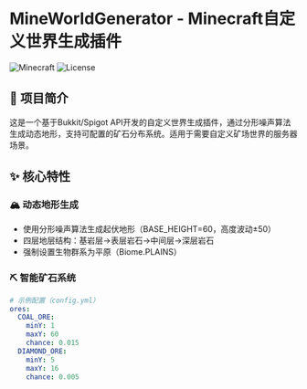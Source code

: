 # MineWorldGenerator - Minecraft自定义世界生成插件

![Minecraft](https://img.shields.io/badge/Minecraft-1.12--1.20-blueviolet) ![License](https://img.shields.io/badge/License-MIT-green)

## 📖 项目简介
这是一个基于Bukkit/Spigot API开发的自定义世界生成插件，通过分形噪声算法生成动态地形，支持可配置的矿石分布系统。适用于需要自定义矿场世界的服务器场景。

## ✨ 核心特性
### 🏔️ 动态地形生成
- 使用分形噪声算法生成起伏地形（BASE_HEIGHT=60，高度波动±50）
- 四层地层结构：基岩层→表层岩石→中间层→深层岩石
- 强制设置生物群系为平原（Biome.PLAINS）

### ⛏️ 智能矿石系统
```yaml
# 示例配置（config.yml）
ores:
  COAL_ORE:
    minY: 1
    maxY: 60
    chance: 0.015
  DIAMOND_ORE:
    minY: 5
    maxY: 16
    chance: 0.005
